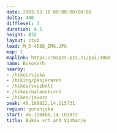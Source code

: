 ```yaml
---
date: 2003-03-16 00:00:00+00:00
delta: 440
difflevel: 3
duration: 4.5
height: 832
layout: stub
lead: M_5-4588_IMG.JPG
map: 1
maplink: https://mapzs.pzs.si/poi/3860
name: BukovVrh
nearby:
- /hikes/sivka
- /biking/pasjaravan
- /hikes/svozbolt
- /hikes/malenskivrh
- /hikes/javorc
peak: 46.108922,14.215731
region: gorenjska
start: 46.118406,14.183872
title: Bukov vrh and Vinharje
---
```

